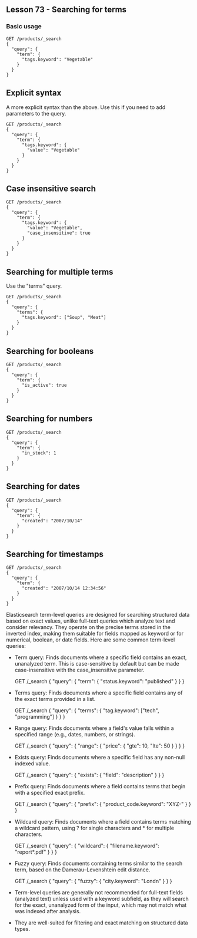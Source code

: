 ## Lesson 73 - Searching for terms

### Basic usage

```
GET /products/_search
{
  "query": {
    "term": {
      "tags.keyword": "Vegetable"
    }
  }
}
```

## Explicit syntax

A more explicit syntax than the above. Use this if you need to add parameters to the query.

```
GET /products/_search
{
  "query": {
    "term": {
      "tags.keyword": {
        "value": "Vegetable"
      }
    }
  }
}
```

## Case insensitive search

```
GET /products/_search
{
  "query": {
    "term": {
      "tags.keyword": {
        "value": "Vegetable",
        "case_insensitive": true
      }
    }
  }
}
```

## Searching for multiple terms

Use the "terms" query.

```
GET /products/_search
{
  "query": {
    "terms": {
      "tags.keyword": ["Soup", "Meat"]
    }
  }
}
```

## Searching for booleans

```
GET /products/_search
{
  "query": {
    "term": {
      "is_active": true
    }
  }
}
```

## Searching for numbers

```
GET /products/_search
{
  "query": {
    "term": {
      "in_stock": 1
    }
  }
}
```

## Searching for dates

```
GET /products/_search
{
  "query": {
    "term": {
      "created": "2007/10/14"
    }
  }
}
```

## Searching for timestamps

```
GET /products/_search
{
  "query": {
    "term": {
      "created": "2007/10/14 12:34:56"
    }
  }
}
```

Elasticsearch term-level queries are designed for searching structured data based on exact values, unlike full-text queries which analyze text and consider relevancy. They operate on the precise terms stored in the inverted index, making them suitable for fields mapped as keyword or for numerical, boolean, or date fields. 
Here are some common term-level queries: 

- Term query: Finds documents where a specific field contains an exact, unanalyzed term. This is case-sensitive by default but can be made case-insensitive with the case_insensitive parameter. 

    GET /_search
    {
      "query": {
        "term": {
          "status.keyword": "published"
        }
      }
    }

- Terms query: Finds documents where a specific field contains any of the exact terms provided in a list. 

    GET /_search
    {
      "query": {
        "terms": {
          "tag.keyword": ["tech", "programming"]
        }
      }
    }

- Range query: Finds documents where a field's value falls within a specified range (e.g., dates, numbers, or strings). 

    GET /_search
    {
      "query": {
        "range": {
          "price": {
            "gte": 10,
            "lte": 50
          }
        }
      }
    }

- Exists query: Finds documents where a specific field has any non-null indexed value. 

    GET /_search
    {
      "query": {
        "exists": {
          "field": "description"
        }
      }
    }

- Prefix query: Finds documents where a field contains terms that begin with a specified exact prefix. 

    GET /_search
    {
      "query": {
        "prefix": {
          "product_code.keyword": "XYZ-"
        }
      }
    }

- Wildcard query: Finds documents where a field contains terms matching a wildcard pattern, using ? for single characters and * for multiple characters. 

    GET /_search
    {
      "query": {
        "wildcard": {
          "filename.keyword": "report*.pdf"
        }
      }
    }

- Fuzzy query: Finds documents containing terms similar to the search term, based on the Damerau–Levenshtein edit distance. 

    GET /_search
    {
      "query": {
        "fuzzy": {
          "city.keyword": "Londn"
        }
      }
    }

- Term-level queries are generally not recommended for full-text fields (analyzed text) unless used with a keyword subfield, as they will search for the exact, unanalyzed form of the input, which may not match what was indexed after analysis. 
- They are well-suited for filtering and exact matching on structured data types. 
